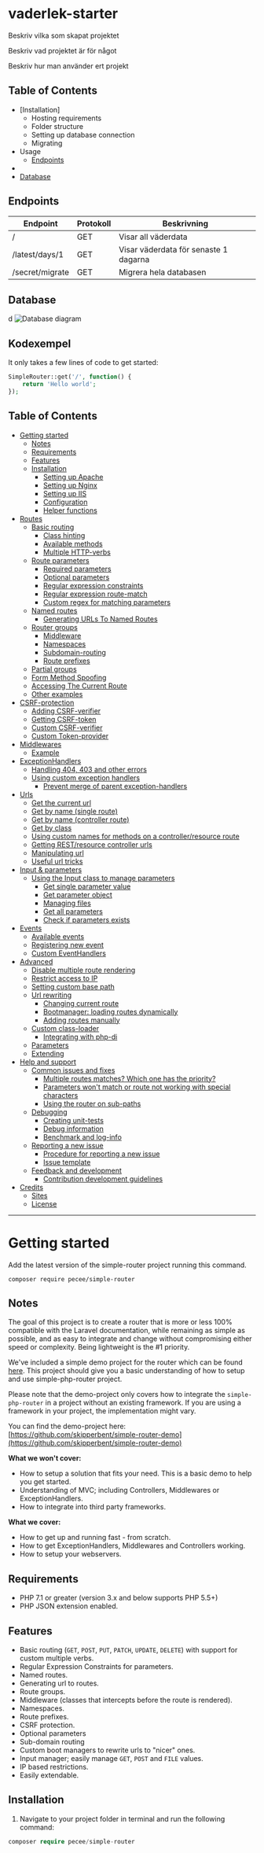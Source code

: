 # vaderlek-starter
Beskriv vilka som skapat projektet

Beskriv vad projektet är för något

Beskriv hur man använder ert projekt

## Table of Contents
- [Installation]
  - Hosting requirements
  - Folder structure
  - Setting up database connection
  - Migrating
- Usage
  - [Endpoints](#endpoints)
- 
- [Database](#database)

## Endpoints
| Endpoint        | Protokoll | Beskrivning                         |
|-----------------|-----------|-------------------------------------|
| /               | GET       | Visar all väderdata                 |
| /latest/days/1  | GET       | Visar väderdata för senaste 1 dagarna |
| /secret/migrate | GET       | Migrera hela databasen              |

## Database
d
![Database diagram](App/Models/weather_db.png)


## Kodexempel

It only takes a few lines of code to get started:

```php
SimpleRouter::get('/', function() {
    return 'Hello world';
});
```


## Table of Contents

- [Getting started](#getting-started)
    - [Notes](#notes-1)
    - [Requirements](#requirements)
    - [Features](#features)
    - [Installation](#installation)
        - [Setting up Apache](#setting-up-apache)
        - [Setting up Nginx](#setting-up-nginx)
        - [Setting up IIS](#setting-up-iis)
        - [Configuration](#configuration)
        - [Helper functions](#helper-functions)
- [Routes](#routes)
    - [Basic routing](#basic-routing)
        - [Class hinting](#class-hinting)
        - [Available methods](#available-methods)
        - [Multiple HTTP-verbs](#multiple-http-verbs)
    - [Route parameters](#route-parameters)
        - [Required parameters](#required-parameters)
        - [Optional parameters](#optional-parameters)
        - [Regular expression constraints](#regular-expression-constraints)
        - [Regular expression route-match](#regular-expression-route-match)
        - [Custom regex for matching parameters](#custom-regex-for-matching-parameters)
    - [Named routes](#named-routes)
        - [Generating URLs To Named Routes](#generating-urls-to-named-routes)
    - [Router groups](#router-groups)
        - [Middleware](#middleware)
        - [Namespaces](#namespaces)
        - [Subdomain-routing](#subdomain-routing)
        - [Route prefixes](#route-prefixes)
    - [Partial groups](#partial-groups)
    - [Form Method Spoofing](#form-method-spoofing)
    - [Accessing The Current Route](#accessing-the-current-route)
    - [Other examples](#other-examples)
- [CSRF-protection](#csrf-protection)
    - [Adding CSRF-verifier](#adding-csrf-verifier)
    - [Getting CSRF-token](#getting-csrf-token)
    - [Custom CSRF-verifier](#custom-csrf-verifier)
    - [Custom Token-provider](#custom-token-provider)
- [Middlewares](#middlewares)
    - [Example](#example-1)
- [ExceptionHandlers](#exceptionhandlers)
    - [Handling 404, 403 and other errors](#handling-404-403-and-other-errors)
    - [Using custom exception handlers](#using-custom-exception-handlers)
        - [Prevent merge of parent exception-handlers](#prevent-merge-of-parent-exception-handlers)
- [Urls](#urls)
    - [Get the current url](#get-the-current-url)
    - [Get by name (single route)](#get-by-name-single-route)
    - [Get by name (controller route)](#get-by-name-controller-route)
    - [Get by class](#get-by-class)
    - [Using custom names for methods on a controller/resource route](#using-custom-names-for-methods-on-a-controllerresource-route)
    - [Getting REST/resource controller urls](#getting-restresource-controller-urls)
    - [Manipulating url](#manipulating-url)
    - [Useful url tricks](#useful-url-tricks)
- [Input & parameters](#input--parameters)
    - [Using the Input class to manage parameters](#using-the-input-class-to-manage-parameters)
        - [Get single parameter value](#get-single-parameter-value)
        - [Get parameter object](#get-parameter-object)
        - [Managing files](#managing-files)
        - [Get all parameters](#get-all-parameters)
        - [Check if parameters exists](#check-if-parameters-exists)
- [Events](#events)
    - [Available events](#available-events)
    - [Registering new event](#registering-new-event)
    - [Custom EventHandlers](#custom-eventhandlers)
- [Advanced](#advanced)
    - [Disable multiple route rendering](#disable-multiple-route-rendering)
    - [Restrict access to IP](#restrict-access-to-ip)
    - [Setting custom base path](#setting-custom-base-path)
    - [Url rewriting](#url-rewriting)
        - [Changing current route](#changing-current-route)
        - [Bootmanager: loading routes dynamically](#bootmanager-loading-routes-dynamically)
        - [Adding routes manually](#adding-routes-manually)
    - [Custom class-loader](#custom-class-loader)
        - [Integrating with php-di](#Integrating-with-php-di)
    - [Parameters](#parameters)
    - [Extending](#extending)
- [Help and support](#help-and-support)
    - [Common issues and fixes](#common-issues-and-fixes)
        - [Multiple routes matches? Which one has the priority?](#multiple-routes-matches-which-one-has-the-priority)
        - [Parameters won't match or route not working with special characters](#parameters-wont-match-or-route-not-working-with-special-characters)
        - [Using the router on sub-paths](#using-the-router-on-sub-paths)
    - [Debugging](#debugging)
        - [Creating unit-tests](#creating-unit-tests)
        - [Debug information](#debug-information)
        - [Benchmark and log-info](#benchmark-and-log-info)
    - [Reporting a new issue](#reporting-a-new-issue)
        - [Procedure for reporting a new issue](#procedure-for-reporting-a-new-issue)
        - [Issue template](#issue-template)
    - [Feedback and development](#feedback-and-development)
        - [Contribution development guidelines](#contribution-development-guidelines)
- [Credits](#credits)
    - [Sites](#sites)
    - [License](#license)

___

# Getting started

Add the latest version of the simple-router project running this command.

```
composer require pecee/simple-router
```

## Notes

The goal of this project is to create a router that is more or less 100% compatible with the Laravel documentation, while remaining as simple as possible, and as easy to integrate and change without compromising either speed or complexity. Being lightweight is the #1 priority.

We've included a simple demo project for the router which can be found [here](https://github.com/skipperbent/simple-router-demo). This project should give you a basic understanding of how to setup and use simple-php-router project.

Please note that the demo-project only covers how to integrate the `simple-php-router` in a project without an existing framework. If you are using a framework in your project, the implementation might vary.

You can find the demo-project here: [https://github.com/skipperbent/simple-router-demo](https://github.com/skipperbent/simple-router-demo)

**What we won't cover:**

- How to setup a solution that fits your need. This is a basic demo to help you get started.
- Understanding of MVC; including Controllers, Middlewares or ExceptionHandlers.
- How to integrate into third party frameworks.

**What we cover:**

- How to get up and running fast - from scratch.
- How to get ExceptionHandlers, Middlewares and Controllers working.
- How to setup your webservers.

## Requirements

- PHP 7.1 or greater (version 3.x and below supports PHP 5.5+)
- PHP JSON extension enabled.

## Features

- Basic routing (`GET`, `POST`, `PUT`, `PATCH`, `UPDATE`, `DELETE`) with support for custom multiple verbs.
- Regular Expression Constraints for parameters.
- Named routes.
- Generating url to routes.
- Route groups.
- Middleware (classes that intercepts before the route is rendered).
- Namespaces.
- Route prefixes.
- CSRF protection.
- Optional parameters
- Sub-domain routing
- Custom boot managers to rewrite urls to "nicer" ones.
- Input manager; easily manage `GET`, `POST` and `FILE` values.
- IP based restrictions.
- Easily extendable.

## Installation

1. Navigate to your project folder in terminal and run the following command:

```php
composer require pecee/simple-router
```
